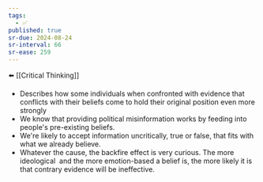 ```yaml
---
tags:
  - ✅
published: true
sr-due: 2024-08-24
sr-interval: 66
sr-ease: 259
---
```

⬅️ [[Critical Thinking]]

- Describes how some individuals when confronted with evidence that conflicts with their beliefs come to hold their original position even more strongly
- We know that providing political misinformation works by feeding into people's pre-existing beliefs.
- We're likely to accept information uncritically, true or false, that fits with what we already believe.
- Whatever the cause, the backfire effect is very curious. The more ideological  and the more emotion-based a belief is, the more likely it is that contrary evidence will be ineffective.